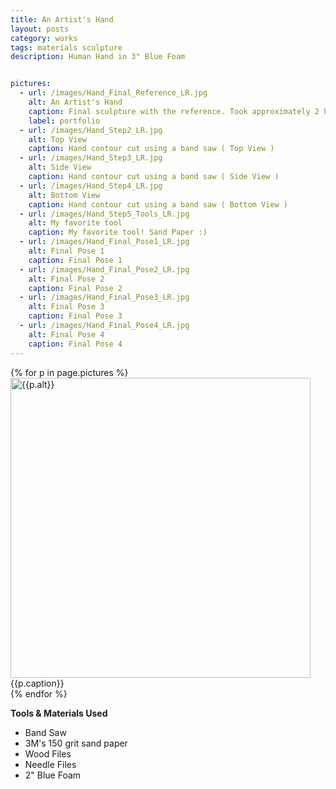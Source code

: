 ```yaml
---
title: An Artist's Hand
layout: posts
category: works
tags: materials sculpture
description: Human Hand in 3" Blue Foam


pictures: 
  - url: /images/Hand_Final_Reference_LR.jpg
    alt: An Artist's Hand
    caption: Final sculpture with the reference. Took approximately 2 hours to make this sculpture.
    label: portfolio
  - url: /images/Hand_Step2_LR.jpg
    alt: Top View
    caption: Hand contour cut using a band saw ( Top View )
  - url: /images/Hand_Step3_LR.jpg
    alt: Side View
    caption: Hand contour cut using a band saw ( Side View )
  - url: /images/Hand_Step4_LR.jpg
    alt: Bottom View
    caption: Hand contour cut using a band saw ( Bottom View )
  - url: /images/Hand_Step5_Tools_LR.jpg
    alt: My favorite tool
    caption: My favorite tool! Sand Paper :)
  - url: /images/Hand_Final_Pose1_LR.jpg
    alt: Final Pose 1
    caption: Final Pose 1
  - url: /images/Hand_Final_Pose2_LR.jpg
    alt: Final Pose 2
    caption: Final Pose 2
  - url: /images/Hand_Final_Pose3_LR.jpg
    alt: Final Pose 3
    caption: Final Pose 3
  - url: /images/Hand_Final_Pose4_LR.jpg
    alt: Final Pose 4
    caption: Final Pose 4
---
```


{% for p in page.pictures %}
 <img style="width:480px;" src="{{site.assetURL}}{{p.url}}" title="{{p.alt}}" alt="{{p.alt}}"/>
 <span style="display:block">{{p.caption}}</span>
{% endfor %}

**Tools & Materials Used**

* Band Saw
* 3M's 150 grit sand paper
* Wood Files
* Needle Files
* 2" Blue Foam